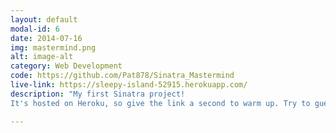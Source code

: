 ```yaml
---
layout: default
modal-id: 6
date: 2014-07-16
img: mastermind.png
alt: image-alt
category: Web Development
code: https://github.com/Pat878/Sinatra_Mastermind
live-link: https://sleepy-island-52915.herokuapp.com/
description: "My first Sinatra project!
It's hosted on Heroku, so give the link a second to warm up. Try to guess the computer's color code!"

---
```

